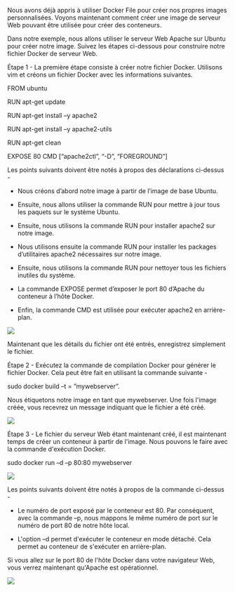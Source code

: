 Nous avons déjà appris à utiliser Docker File pour créer nos propres images personnalisées. Voyons maintenant comment créer une image de serveur Web pouvant être utilisée pour créer des conteneurs.

Dans notre exemple, nous allons utiliser le serveur Web Apache sur Ubuntu pour créer notre image. Suivez les étapes ci-dessous pour construire notre fichier Docker de serveur Web.

Étape 1 - La première étape consiste à créer notre fichier Docker. Utilisons vim et créons un fichier Docker avec les informations suivantes.

FROM ubuntu 

RUN apt-get update 

RUN apt-get install –y apache2 

RUN apt-get install –y apache2-utils 

RUN apt-get clean 

EXPOSE 80 CMD [“apache2ctl”, “-D”, “FOREGROUND”]

Les points suivants doivent être notés à propos des déclarations ci-dessus -

* Nous créons d’abord notre image à partir de l’image de base Ubuntu.

* Ensuite, nous allons utiliser la commande RUN pour mettre à jour tous les paquets sur le système Ubuntu.

* Ensuite, nous utilisons la commande RUN pour installer apache2 sur notre image.

* Nous utilisons ensuite la commande RUN pour installer les packages d’utilitaires apache2 nécessaires sur notre image.

* Ensuite, nous utilisons la commande RUN pour nettoyer tous les fichiers inutiles du système.

* La commande EXPOSE permet d’exposer le port 80 d’Apache du conteneur à l’hôte Docker.

* Enfin, la commande CMD est utilisée pour exécuter apache2 en arrière-plan.


![](1.jpeg)

Maintenant que les détails du fichier ont été entrés, enregistrez simplement le fichier.

Étape 2 - Exécutez la commande de compilation Docker pour générer le fichier Docker. Cela peut être fait en utilisant la commande suivante -

sudo docker build –t = ”mywebserver”.

Nous étiquetons notre image en tant que mywebserver. Une fois l'image créée, vous recevrez un message indiquant que le fichier a été créé.

![](2.jpeg)

Étape 3 - Le fichier du serveur Web étant maintenant créé, il est maintenant temps de créer un conteneur à partir de l'image. Nous pouvons le faire avec la commande d'exécution Docker.

sudo docker run –d –p 80:80 mywebserver 

![](3.jpeg)

Les points suivants doivent être notés à propos de la commande ci-dessus -

* Le numéro de port exposé par le conteneur est 80. Par conséquent, avec la commande –p, nous mappons le même numéro de port sur le numéro de port 80 de notre hôte local.

* L'option –d permet d'exécuter le conteneur en mode détaché. Cela permet au conteneur de s'exécuter en arrière-plan.

Si vous allez sur le port 80 de l'hôte Docker dans votre navigateur Web, vous verrez maintenant qu'Apache est opérationnel.

![](4.jpeg)
